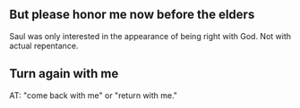 ## But please honor me now before the elders ##

Saul was only interested in the appearance of being right with God. Not with actual repentance.

## Turn again with me ##

AT: "come back with me" or "return with me."